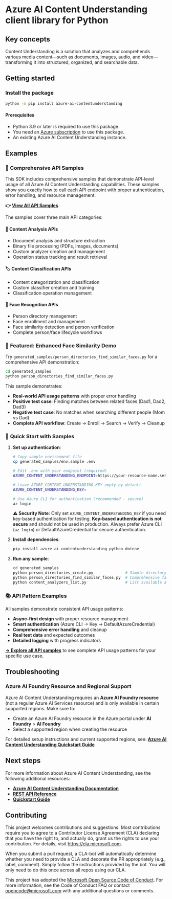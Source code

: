 # Azure AI Content Understanding client library for Python
<!-- write necessary description of service -->

## Key concepts
Content Understanding is a solution that analyzes and comprehends various media content—such as documents, images, audio, and video—transforming it into structured, organized, and searchable data.

## Getting started

### Install the package

```bash
python -m pip install azure-ai-contentunderstanding
```

#### Prerequisites

- Python 3.9 or later is required to use this package.
- You need an [Azure subscription][azure_sub] to use this package.
- An existing Azure AI Content Understanding instance.

## Examples

### 📁 Comprehensive API Samples

This SDK includes comprehensive samples that demonstrate API-level usage of all Azure AI Content Understanding capabilities. These samples show you exactly how to call each API endpoint with proper authentication, error handling, and resource management.

**👉 [View All API Samples](./generated_samples/README.md)**

The samples cover three main API categories:

#### **🎯 Content Analysis APIs**
- Document analysis and structure extraction
- Binary file processing (PDFs, images, documents)
- Custom analyzer creation and management
- Operation status tracking and result retrieval

#### **🏷️ Content Classification APIs** 
- Content categorization and classification
- Custom classifier creation and training
- Classification operation management

#### **👤 Face Recognition APIs**
- Person directory management
- Face enrollment and management
- Face similarity detection and person verification
- Complete person/face lifecycle workflows

### 🌟 **Featured: Enhanced Face Similarity Demo**

Try `generated_samples/person_directories_find_similar_faces.py` for a comprehensive API demonstration:

```bash
cd generated_samples
python person_directories_find_similar_faces.py
```

This sample demonstrates:
- **Real-world API usage patterns** with proper error handling
- **Positive test case**: Finding matches between related faces (Dad1, Dad2, Dad3)
- **Negative test case**: No matches when searching different people (Mom vs Dad)
- **Complete API workflow**: Create → Enroll → Search → Verify → Cleanup

### 🚀 **Quick Start with Samples**

1. **Set up authentication**:
   ```bash
   # Copy sample environment file
   cp generated_samples/env.sample .env
   
   # Edit .env with your endpoint (required)
   AZURE_CONTENT_UNDERSTANDING_ENDPOINT=https://your-resource-name.services.ai.azure.com/
   
   # Leave AZURE_CONTENT_UNDERSTANDING_KEY empty by default
   AZURE_CONTENT_UNDERSTANDING_KEY=
   
   # Use Azure CLI for authentication (recommended - secure)
   az login
   ```
   
   **⚠️ Security Note**: Only set `AZURE_CONTENT_UNDERSTANDING_KEY` if you need key-based authentication for testing. **Key-based authentication is not secure** and should not be used in production. Always prefer Azure CLI (`az login`) or DefaultAzureCredential for secure authentication.

2. **Install dependencies**:
   ```bash
   pip install azure-ai-contentunderstanding python-dotenv
   ```

3. **Run any sample**:
   ```bash
   cd generated_samples
   python person_directories_create.py              # Simple directory creation
   python person_directories_find_similar_faces.py  # Comprehensive face demo
   python content_analyzers_list.py                 # List available analyzers
   ```

### 📚 **API Pattern Examples**

All samples demonstrate consistent API usage patterns:

- **Async-first design** with proper resource management
- **Smart authentication** (Azure CLI → Key → DefaultAzureCredential)
- **Comprehensive error handling** and cleanup
- **Real test data** and expected outcomes
- **Detailed logging** with progress indicators

**[→ Explore all API samples](./generated_samples/README.md)** to see complete API usage patterns for your specific use case.

## Troubleshooting

### Azure AI Foundry Resource and Regional Support

Azure AI Content Understanding requires an **Azure AI Foundry resource** (not a regular Azure AI Services resource) and is only available in certain supported regions. Make sure to:

- Create an Azure AI Foundry resource in the Azure portal under **AI Foundry** > **AI Foundry**
- Select a supported region when creating the resource

For detailed setup instructions and current supported regions, see: **[Azure AI Content Understanding Quickstart Guide](https://learn.microsoft.com/azure/ai-services/content-understanding/quickstart/use-rest-api)**

## Next steps
For more information about Azure AI Content Understanding, see the following additional resources:
- **[Azure AI Content Understanding Documentation](https://learn.microsoft.com/azure/ai-services/content-understanding/)**
- **[REST API Reference](https://learn.microsoft.com/rest/api/content-understanding/)**
- **[Quickstart Guide](https://learn.microsoft.com/azure/ai-services/content-understanding/quickstart/use-rest-api)**

## Contributing

This project welcomes contributions and suggestions. Most contributions require
you to agree to a Contributor License Agreement (CLA) declaring that you have
the right to, and actually do, grant us the rights to use your contribution.
For details, visit https://cla.microsoft.com.

When you submit a pull request, a CLA-bot will automatically determine whether
you need to provide a CLA and decorate the PR appropriately (e.g., label,
comment). Simply follow the instructions provided by the bot. You will only
need to do this once across all repos using our CLA.

This project has adopted the
[Microsoft Open Source Code of Conduct][code_of_conduct]. For more information,
see the Code of Conduct FAQ or contact opencode@microsoft.com with any
additional questions or comments.

<!-- LINKS -->
[code_of_conduct]: https://opensource.microsoft.com/codeofconduct/
[authenticate_with_token]: https://docs.microsoft.com/azure/cognitive-services/authentication?tabs=powershell#authenticate-with-an-authentication-token
[azure_identity_credentials]: https://github.com/Azure/azure-sdk-for-python/tree/main/sdk/identity/azure-identity#credentials
[azure_identity_pip]: https://pypi.org/project/azure-identity/
[default_azure_credential]: https://github.com/Azure/azure-sdk-for-python/tree/main/sdk/identity/azure-identity#defaultazurecredential
[pip]: https://pypi.org/project/pip/
[azure_sub]: https://azure.microsoft.com/free/
